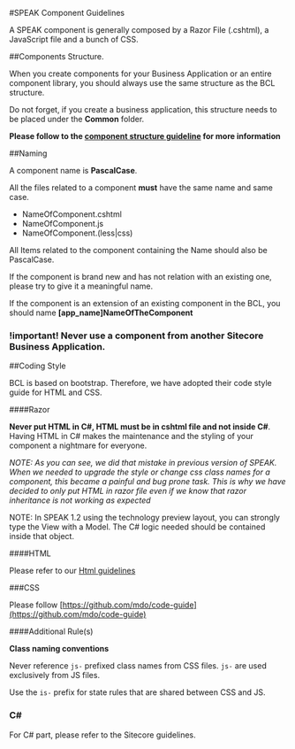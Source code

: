 #SPEAK Component Guidelines

A SPEAK component is generally composed by a Razor File (.cshtml), a JavaScript file and a bunch of CSS.

##Components Structure.

When you create components for your Business Application or an entire component library, you should always use the same structure as the BCL structure.

Do not forget, if you create a business application, this structure needs to be placed under the **Common** folder.

**Please follow to the [component structure guideline](componentStructure.md) for more information** 

##Naming

A component name is **PascalCase**.

All the files related to a component **must** have the same name and same case.

- NameOfComponent.cshtml
- NameOfComponent.js
- NameOfComponent.(less|css)

All Items related to the component containing the Name should also be PascalCase.

If the component is brand new and has not relation with an existing one, please try to give it a meaningful name.

If the component is an extension of an existing component in the BCL, you should name **[app_name]NameOfTheComponent**


### !important! Never use a component from another Sitecore Business Application.


##Coding Style

BCL is based on bootstrap. Therefore, we have adopted their code style guide for HTML and CSS.

####Razor

**Never put HTML in C#, HTML must be in cshtml file and not inside C#**. Having HTML in C# makes the maintenance and the styling of your component a nightmare for everyone.

*NOTE: As you can see, we did that mistake in previous version of SPEAK. When we needed to upgrade the style or change css class names for a component, this became a painful and bug prone task. This is why we have decided to only put HTML in razor file even if we know that razor inheritance is not working as expected*

NOTE: In SPEAK 1.2 using the technology preview layout, you can strongly type the View with a Model. The C# logic needed should be contained inside that object.

####HTML

Please refer to our [Html guidelines](html.md)

###CSS

Please follow [https://github.com/mdo/code-guide](https://github.com/mdo/code-guide)

####Additional Rule(s)

**Class naming conventions**

Never reference ```js-``` prefixed class names from CSS files. ```js-``` are used exclusively from JS files.

Use the ```is-``` prefix for state rules that are shared between CSS and JS.

### C# 

For C# part, please refer to the Sitecore guidelines.

